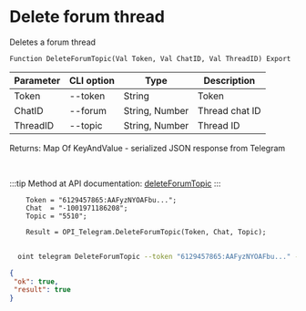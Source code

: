 ﻿---
sidebar_position: 6
---

# Delete forum thread
 Deletes a forum thread



`Function DeleteForumTopic(Val Token, Val ChatID, Val ThreadID) Export`

  | Parameter | CLI option | Type | Description |
  |-|-|-|-|
  | Token | --token | String | Token |
  | ChatID | --forum | String, Number | Thread chat ID |
  | ThreadID | --topic | String, Number | Thread ID |

  
  Returns:  Map Of KeyAndValue - serialized JSON response from Telegram

<br/>

:::tip
Method at API documentation: [deleteForumTopic](https://core.telegram.org/bots/api#deleteforumtopic)
:::
<br/>


```bsl title="Code example"
    Token = "6129457865:AAFyzNYOAFbu...";
    Chat  = "-1001971186208";
    Topic = "5510";

    Result = OPI_Telegram.DeleteForumTopic(Token, Chat, Topic);
```



```sh title="CLI command example"
    
  oint telegram DeleteForumTopic --token "6129457865:AAFyzNYOAFbu..." --forum %forum% --topic %topic%

```

```json title="Result"
{
 "ok": true,
 "result": true
}
```

